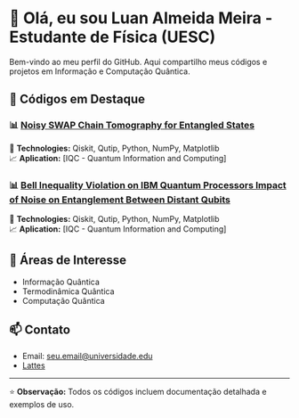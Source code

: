 # 👋 Olá, eu sou Luan Almeida Meira - Estudante de Física (UESC)

Bem-vindo ao meu perfil do GitHub. Aqui compartilho meus códigos e projetos em Informação e Computação Quântica.

## 🔬 Códigos em Destaque

### 📊 [Noisy SWAP Chain Tomography for Entangled States](https://github.com/seuusuario/simulacao-fisica-1)  

🔧 **Technologies:** Qiskit, Qutip, Python, NumPy, Matplotlib  
📈 **Aplication:** [IQC - Quantum Information and Computing]

### 📊 [Bell Inequality Violation on IBM Quantum Processors Impact of Noise on Entanglement Between Distant Qubits](https://github.com/seuusuario/analise-dados-fisica) 

🔧 **Technologies:** Qiskit, Qutip, Python, NumPy, Matplotlib  
📈 **Aplication:** [IQC - Quantum Information and Computing]
## 🧮 Áreas de Interesse

- Informação Quântica 
- Termodinâmica Quântica
- Computação Quântica

## 📫 Contato

- Email: seu.email@universidade.edu
- [Lattes](http://lattes.cnpq.br/seu-lattes)

---

⭐️ **Observação:** Todos os códigos incluem documentação detalhada e exemplos de uso.
